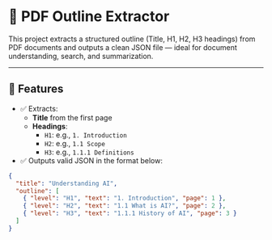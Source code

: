 # 📄 PDF Outline Extractor

This project extracts a structured outline (Title, H1, H2, H3 headings) from PDF documents and outputs a clean JSON file — ideal for document understanding, search, and summarization.

---

## 🚀 Features

- ✅ Extracts:
  - **Title** from the first page
  - **Headings**:
    - `H1`: e.g., `1. Introduction`
    - `H2`: e.g., `1.1 Scope`
    - `H3`: e.g., `1.1.1 Definitions`
- ✅ Outputs valid JSON in the format below:
```json
{
  "title": "Understanding AI",
  "outline": [
    { "level": "H1", "text": "1. Introduction", "page": 1 },
    { "level": "H2", "text": "1.1 What is AI?", "page": 2 },
    { "level": "H3", "text": "1.1.1 History of AI", "page": 3 }
  ]
}
